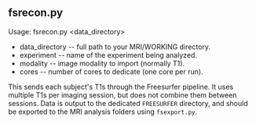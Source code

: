 fsrecon.py
----------
Usage: fsrecon.py <data_directory> <experiment> <modality> <cores>

+ data_directory -- full path to your MRI/WORKING directory.
+ experiment -- name of the experiment being analyzed.
+ modality -- image modality to import (normally T1).
+ cores -- number of cores to dedicate (one core per run).

This sends each subject's T1s through the Freesurfer pipeline. It uses multiple T1s per imaging session, but does not combine them between sessions. Data is output to the dedicated `FREESURFER` directory, and should be exported to the MRI analysis folders using `fsexport.py`.
